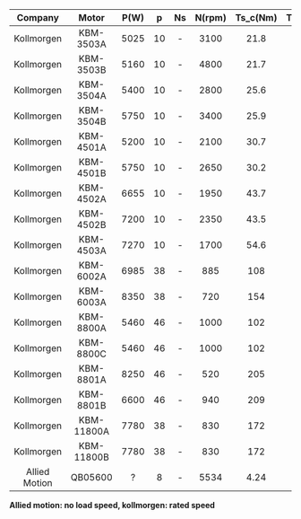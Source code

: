 
|Company|Motor|P(W)|p|Ns|N(rpm)|Ts_c(Nm)|Ts_p(Nm)|Nm/Arms|Vrms/kRPM|L(mm)|Dos(mm)|Dis(mm)|Dir(mm)|
|:-:|:-:|:-:|:-:|:-:|:-:|:-:|:-:|:-:|:-:|:-:|:-:|:-:|:-:|
|Kollmorgen|KBM-3503A|5025|10|-|3100|21.8|76.1|2.19|133|100.74|139.956|86.19|65.012|
|Kollmorgen|KBM-3503B|5160|10|-|4800|21.7|76.6|1.59|96.2|100.74|139.956|86.19|65.012|
|Kollmorgen|KBM-3504A|5400|10|-|2800|25.6|92.3|2.44|147|125.60|139.956|86.19|65.012|
|Kollmorgen|KBM-3504B|5750|10|-|3400|25.9|93.0|2.01|121|125.60|139.956|86.19|65.012|
|Kollmorgen|KBM-4501A|5200|10|-|2100|30.7|119|3.08|186|69.04|189.956|115.9|85.018|
|Kollmorgen|KBM-4501B|5750|10|-|2650|30.2|119|2.48|150|69.04|189.956|115.9|85.018|
|Kollmorgen|KBM-4502A|6655|10|-|1950|43.7|170|3.35|202|69.04|189.956|115.9|85.018|
|Kollmorgen|KBM-4502B|7200|10|-|2350|43.5|171|2.98|180|69.04|189.956|115.9|85.018|
|Kollmorgen|KBM-4503A|7270|10|-|1700|54.6|218|3.96|240|69.04|189.956|115.9|85.018|
|Kollmorgen|KBM-6002A|6985|38|-|885|108|243|6.79|411|100.48|229.85|152.49|105.05|
|Kollmorgen|KBM-6003A|8350|38|-|720|154|393|8.50|514|150.09|229.85|152.49|105.05|
|Kollmorgen|KBM-8800A|5460|46|-|1000|102|197|6.08|368|36.37|331.46|224.16|155.01|
|Kollmorgen|KBM-8800C|5460|46|-|1000|102|197|3.04|184|36.37|331.46|224.16|155.01|
|Kollmorgen|KBM-8801A|8250|46|-|520|205|390|12.2|738|70.36|331.46|224.16|155.01|
|Kollmorgen|KBM-8801B|6600|46|-|940|209|390|6.57|397|70.36|331.46|224.16|155.01|
|Kollmorgen|KBM-11800A|7780|38|-|830|172|498|8.24|498|50.71|361.11|300.92|225.04|
|Kollmorgen|KBM-11800B|7780|38|-|830|172|498|6.59|399|50.71|361.11|300.92|225.04|
|Allied Motion|QB05600|?|8|-|5534|4.24|30|0.477|50|21.3|361.11|300.92|225.04|

**Allied motion: no load speed, kollmorgen: rated speed**
